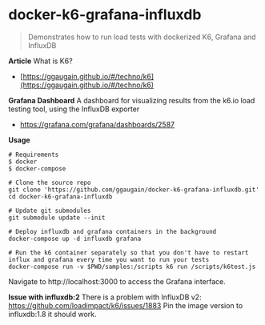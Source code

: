 # docker-k6-grafana-influxdb

> Demonstrates how to run load tests with dockerized K6, Grafana and InfluxDB

**Article**
What is K6?
* [https://ggaugain.github.io/#/techno/k6](https://ggaugain.github.io/#/techno/k6)

**Grafana Dashboard**
A dashboard for visualizing results from the k6.io load testing tool, using the InfluxDB exporter
* https://grafana.com/grafana/dashboards/2587

**Usage**

```
# Requirements
$ docker
$ docker-compose

# Clone the source repo
git clone 'https://github.com/ggaugain/docker-k6-grafana-influxdb.git'
cd docker-k6-grafana-influxdb

# Update git submodules
git submodule update --init

# Deploy influxdb and grafana containers in the background
docker-compose up -d influxdb grafana

# Run the k6 container separately so that you don't have to restart influx and grafana every time you want to run your tests
docker-compose run -v $PWD/samples:/scripts k6 run /scripts/k6test.js
```

Navigate to http://localhost:3000 to access the Grafana interface.


**Issue with influxdb:2**
There is a problem with InfluxDB v2: https://github.com/loadimpact/k6/issues/1883
Pin the image version to influxdb:1.8 it should work.